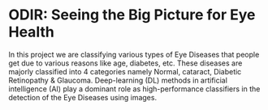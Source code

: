 # ODIR: Seeing the Big Picture for Eye Health
In this project we are classifying various types of Eye Diseases that people get due to various reasons like age, diabetes, etc. These diseases are majorly classified into 4 categories namely Normal, cataract, Diabetic Retinopathy & Glaucoma. Deep-learning (DL) methods in artificial intelligence (AI) play a dominant role as high-performance classifiers in the detection of the Eye Diseases using images.
